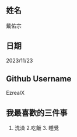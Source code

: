 姓名
----
戴佑宗

日期
----
2023/11/23

Github Username
---------------
EzrealX

我最喜歡的三件事
---------------
1. 洗澡 2.吃飯 3. 睡覺
